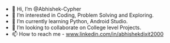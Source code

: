 - 👋 Hi, I’m @Abhishek-Cypher
- 👀 I’m interested in Coding, Problem Solving and Exploring.
- 🌱 I’m currently learning Python, Android Studio.
- 💞️ I’m looking to collaborate on College level Projects.
- 📫 How to reach me - www.linkedin.com/in/abhishekdixit2000

<!---
Abhishek-Cypher/Abhishek-Cypher is a ✨ special ✨ repository because its `README.md` (this file) appears on your GitHub profile.
You can click the Preview link to take a look at your changes.
--->
